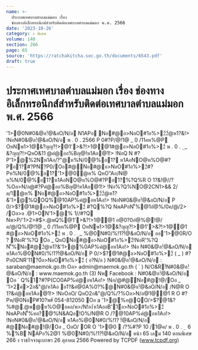 ```yaml
---
name: >-
  ประกาศเทศบาลตำบลแม่มอก เรื่อง
  ช่องทางอิเล็กทรอนิกส์สำหรับติดต่อเทศบาลตำบลแม่มอก พ.ศ. 2566
date: '2023-10-26'
category: ง พิเศษ
volume: 140
section: 266
page: 65
source: 'https://ratchakitcha.soc.go.th/documents/6543.pdf'
draft: true
---
```


# ประกาศเทศบาลตำบลแม่มอก เรื่อง ช่องทางอิเล็กทรอนิกส์สำหรับติดต่อเทศบาลตำบลแม่มอก พ.ศ. 2566

'1>@0N#0&@ล!ํ@&ลO/N/อ N1APอ Nอ#@อ>NลO#1อ%>2์2ํ@ห1?&!> !NอN#0&@ล!ํ@&ลO/N/อ พ . 0 . 2566 P 0#?P/@!1@ _ 0 /11คห%@P OหNพ1>1@&?ญญ?!>@1'>&?!>1@@1#@อ>NลO#1อ%>2์ พ . 0 . `_`_ &?ญญ?!>QหO&11 @คํ@ออ%Bญ@!ห1Aอ@1!> !NอQ N #?P'1>@%2Nห1Aอ/?"@ห%N/0@%อ1? ห1AอNO@ห%O@#?Pอ1?#?PN?P0/Oอ#@Nอ#@อ>NลO#1อ%>2์#?Pห%N/0@%อ1?'1>@0ํ@ห% QหO"Aอ/N@ ห%N/0@%อ1?ห1AอNO@ห%O@#?Pอ1?%?Q%R O 1?&!@//?%Oล>N/ล@#?Pคํ@ออ%Bญ@!ห1Aอ@1!> !Nอ%?Q%NO@2CN1>&& 2/ค/1ํ@ห% Nอ#@อ>NลO#1อ%>2์2ํ@ห1?&'1>@%QOQ%@10AP%คํ@อห1Aอ!> !NอN#0&@ล!ํ@&ลO/N/อ P 0/>$?@1#@อ>NลO#1อ%>2์ #?Q%?Q NพAPอN'็%@1อํ@%/0ค/@/2> /Oล>ล .@1>ON'1>@% 1//#?Q Nพ>P/'1>2>#$>.@พQ%@1'>&?!>1@@1 อ@0?0อํ@%@!@/ค/@/Q%/@!1@ _ 0 /11คห%@P OหNพ1>1@&?ญญ?!>@1'>&?!>1@@1 #@อ>NลO#1อ%>2์ พ . 0 . `_`_ %@0N#0/%!1?!ํ@&ลO/N/อ ออ'1>@0R/O ? !NอR'%?Q Oอ _ QหONอ#@อ>NลO#1อ%>2์!NอR'%?Q N'็%Nอ#@2ํ@ห1?&'1>@%0AP%คํ@อห1Aอ!> !Nอ N#0&@ล!ํ@&ลO/N/อ ห1Aอ%@0N#0/%!1?!ํ@&ลO/N/อ P 0/>$?@1#@อ>NลO#1อ%>2์ ( _ ) #?Pอ0CNR'11?0์อ>NลO#1อ%>2์ ( อ?N/ล ) N#0&@ล!ํ@&ลO/N/อ : saraban@maemok.go.th Oล> admin@maemok.go.th ( ` ) N/O&R!์N#0&@ล!ํ@&ลO/N/อ : www.maemok.go.th (3) Nพ Facebook : N#0&@ล!ํ@&ลO/N/อ Oอ ` Q%1?#?P(CO0AP%คํ@อห1Aอ!> !Nอ/@#@Nอ#@!@/Oอ _ '1>2ค์>2อ&"@/ห1Aอ อ1?&คํ@0A%0?%@N#0&@ล!ํ@&ลO/N/อ /N@R O 1?&คํ@อห1Aอ@1!> !NอOลO/ QหO2อ&"@/Q%/?%Oล>N/ล@1@@1 R O #?Pห/@0NลP#10?พ#์ 054-812050 Oอ a '1>@%อ@QO/>$?@1&?%#@.@พ@ห%O@อคอ/พ>/N!อ1์ห1AออB'1์อ>NลO#1อ%>2์ NพAPอN'็%หล?@%N&AQอ!O%/N@R O /?@10AP%คํ@อห1Aอ!> !NอN#0&@ล!ํ@&ลO/N/อ ห1Aอ%@0N#0/%!1? !ํ@&ลO/N/อ #@Nอ#@!@/Oอ _ OลO/ OR O '1>@0  /?%#?P 10 /1@ค/ พ . 0 . `_` 6 %%B NAPอ%2@1 %@0N#0/%!1?!ํ@&ลO/N/อ หน้า 65 เลม 140 ตอนพิเศษ 266 ง ราชกิจจานุเบกษา 26 ตุลาคม 2566 Powered by TCPDF (www.tcpdf.org)
